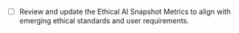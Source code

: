 - [ ] Review and update the Ethical AI Snapshot Metrics to align with emerging ethical standards and user requirements.
